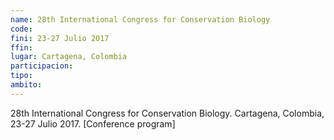 ```yaml
---
name: 28th International Congress for Conservation Biology
code:
fini: 23-27 Julio 2017
ffin:
lugar: Cartagena, Colombia
participacion:
tipo:
ambito:
---
```


28th International Congress for Conservation Biology. Cartagena, Colombia, 23-27 Julio 2017. [Conference program]
